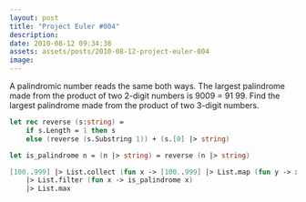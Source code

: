 ```yaml
---
layout: post
title: "Project Euler #004"
description:
date: 2010-08-12 09:34:38
assets: assets/posts/2010-08-12-project-euler-004
image: 
---
```


A palindromic number reads the same both ways. The largest palindrome made from the product of two 2-digit numbers is 9009 = 91  99.  Find the largest palindrome made from the product of two 3-digit numbers.

```fsharp
let rec reverse (s:string) = 
    if s.Length = 1 then s
    else (reverse (s.Substring 1)) + (s.[0] |> string)

let is_palindrome n = (n |> string) = reverse (n |> string)

[100..999] |> List.collect (fun x -> [100..999] |> List.map (fun y -> x * y))
    |> List.filter (fun x -> is_palindrome x)
    |> List.max
```
